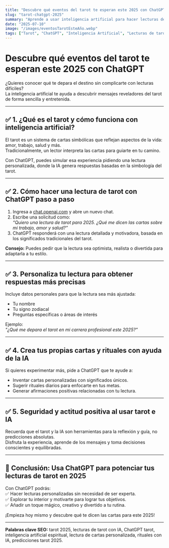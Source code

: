 ```yaml
---
title: "Descubre qué eventos del tarot te esperan este 2025 con ChatGPT"
slug: "tarot-chatgpt-2025"
summary: "Aprende a usar inteligencia artificial para hacer lecturas de tarot personalizadas y conocer tu futuro de forma práctica y divertida."
date: "2025-07-10"
image: "/images/eventosTarotEsteAño.webp"
tags: ["Tarot", "ChatGPT", "Inteligencia Artificial", "Lecturas de tarot", "Futuro 2025", "Espiritualidad", "IA aplicada"]
---
```


# Descubre qué eventos del tarot te esperan este 2025 con ChatGPT

¿Quieres conocer qué te depara el destino sin complicarte con lecturas difíciles?  
La inteligencia artificial te ayuda a descubrir mensajes reveladores del tarot de forma sencilla y entretenida.

---

## ✅ 1. ¿Qué es el tarot y cómo funciona con inteligencia artificial?

El tarot es un sistema de cartas simbólicas que reflejan aspectos de la vida: amor, trabajo, salud y más.  
Tradicionalmente, un lector interpreta las cartas para guiarte en tu camino.

Con ChatGPT, puedes simular esa experiencia pidiendo una lectura personalizada, donde la IA genera respuestas basadas en la simbología del tarot.

---

## ✅ 2. Cómo hacer una lectura de tarot con ChatGPT paso a paso

1. Ingresa a [chat.openai.com](https://chat.openai.com/) y abre un nuevo chat.  
2. Escribe una solicitud como:  
   *“Quiero una lectura de tarot para 2025. ¿Qué me dicen las cartas sobre mi trabajo, amor y salud?”*  
3. ChatGPT responderá con una lectura detallada y motivadora, basada en los significados tradicionales del tarot.

**Consejo:** Puedes pedir que la lectura sea optimista, realista o divertida para adaptarla a tu estilo.

---

## ✅ 3. Personaliza tu lectura para obtener respuestas más precisas

Incluye datos personales para que la lectura sea más ajustada:  
- Tu nombre  
- Tu signo zodiacal  
- Preguntas específicas o áreas de interés  

Ejemplo:  
*"¿Qué me depara el tarot en mi carrera profesional este 2025?"*

---

## ✅ 4. Crea tus propias cartas y rituales con ayuda de la IA

Si quieres experimentar más, pide a ChatGPT que te ayude a:  
- Inventar cartas personalizadas con significados únicos.  
- Sugerir rituales diarios para enfocarte en tus metas.  
- Generar afirmaciones positivas relacionadas con tu lectura.

---

## ✅ 5. Seguridad y actitud positiva al usar tarot e IA

Recuerda que el tarot y la IA son herramientas para la reflexión y guía, no predicciones absolutas.  
Disfruta la experiencia, aprende de los mensajes y toma decisiones conscientes y equilibradas.

---

## 🚀 Conclusión: Usa ChatGPT para potenciar tus lecturas de tarot en 2025

Con ChatGPT podrás:  
✅ Hacer lecturas personalizadas sin necesidad de ser experta.  
✅ Explorar tu interior y motivarte para lograr tus objetivos.  
✅ Añadir un toque mágico, creativo y divertido a tu rutina.

¡Empieza hoy mismo y descubre qué te dicen las cartas para este 2025!

---

**Palabras clave SEO:** tarot 2025, lecturas de tarot con IA, ChatGPT tarot, inteligencia artificial espiritual, lectura de cartas personalizada, rituales con IA, predicciones tarot 2025.
